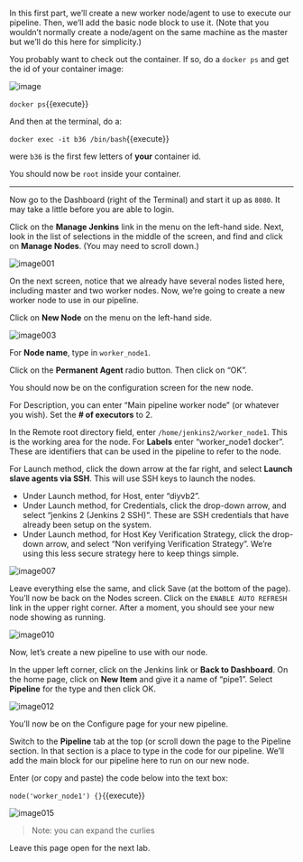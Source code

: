 In this first part, we’ll create a new worker node/agent to use to execute our pipeline. Then, we’ll add the basic node block to use it. (Note that you wouldn’t normally create a node/agent on the same machine as the master but we’ll do this here for simplicity.)

You probably want to check out the container. If so, do a `docker ps` and get the id of your container image:

![image](https://user-images.githubusercontent.com/558905/37946707-cfeaa10c-3154-11e8-99ba-c84bfc1a5d06.png)

`docker ps`{{execute}}

And then at the terminal, do a:

`docker exec -it b36 /bin/bash`{{execute}}

were `b36` is the first few letters of **your** container id.

You should now be `root` inside your container.

----

Now go to the Dashboard (right of the Terminal) and start it up as `8080`. It may take a little before you are able to login.

Click on the **Manage Jenkins** link in the menu on the left-hand side. Next, look in the list of selections in
the middle of the screen, and find and click on **Manage Nodes**. (You may need to scroll down.)

![image001](https://user-images.githubusercontent.com/558905/37634630-e1a84142-2bcd-11e8-9ead-3f185a6e8a17.jpg)

On the next screen, notice that we already have several nodes listed here, including master and two worker nodes. Now, we’re going to create a new worker node to use in our pipeline.

Click on **New Node** on the menu on the left-hand side.

![image003](https://user-images.githubusercontent.com/558905/37634631-e1b4d240-2bcd-11e8-8150-db4205da8a8c.jpg)

For **Node name**, type in `worker_node1`.

Click on the **Permanent Agent** radio button. Then click on “OK”.


You should now be on the configuration screen for the new node.

For Description, you can enter “Main pipeline worker node” (or whatever you wish).
Set the **# of executors** to 2.

In the Remote root directory field, enter `/home/jenkins2/worker_node1`. This is the working area for the node. For **Labels** enter “worker_node1 docker”. These are identifiers that can be used in the pipeline to refer to the node.

For Launch method, click the down arrow at the far right, and select **Launch slave agents via SSH**. This will use SSH
keys to launch the nodes.

* Under Launch method, for Host, enter “diyvb2”.
* Under Launch method, for Credentials, click the drop-down arrow, and select “jenkins 2 (Jenkins 2 SSH)”. These are SSH credentials that have already been setup on the system.
* Under Launch method, for Host Key Verification Strategy, click the drop-down arrow, and select “Non verifying Verification Strategy”. We’re using this less secure strategy here to keep things simple.

![image007](https://user-images.githubusercontent.com/558905/37634632-e1c1987c-2bcd-11e8-91ca-b74fa99d387e.png)

Leave everything else the same, and click Save (at the bottom of the page). You’ll now be back on the Nodes screen. Click on the `ENABLE AUTO REFRESH` link in the upper right corner. After a moment, you should see your new node showing as running.
 
![image010](https://user-images.githubusercontent.com/558905/37634633-e1d376be-2bcd-11e8-815b-8d18be147e99.png)
 
Now, let’s create a new pipeline to use with our node.

In the upper left corner, click on the Jenkins link or **Back to Dashboard**. On the home page, click on **New Item** and give it a name of “pipe1”. Select **Pipeline** for the type and then click OK.

![image012](https://user-images.githubusercontent.com/558905/37634634-e1e1a75c-2bcd-11e8-8957-90905d25a0c9.png)

You’ll now be on the Configure page for your new pipeline.

Switch to the **Pipeline** tab at the top (or scroll down the page to the Pipeline section. In that section is a place to type in the code for our pipeline. We’ll add the main block for our pipeline here to run on our new node.

Enter (or copy and paste) the code below into the text box:

`node('worker_node1') {}`{{execute}}

![image015](https://user-images.githubusercontent.com/558905/37634636-e1fcb902-2bcd-11e8-8ca1-8df75a520159.png)

>Note: you can expand the curlies

Leave this page open for the next lab.

